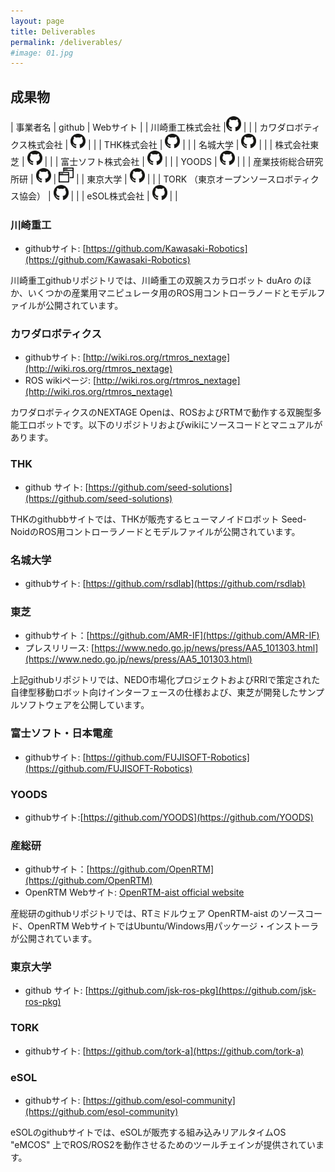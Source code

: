 ```yaml
---
layout: page
title: Deliverables
permalink: /deliverables/
#image: 01.jpg
---
```


## 成果物

| 事業者名 | github | Webサイト |
| 川崎重工株式会社 |[<img src="/images/github.png" width="24"/>](https://github.com/Kawasaki-Robotics) | |
| カワダロボティクス株式会社 | [<img src="/images/github.png" width="24"/>](http://wiki.ros.org/rtmros_nextage) | |
| THK株式会社 | [<img src="/images/github.png" width="24"/>](https://github.com/seed-solutions) | |
| 名城大学 | [<img src="/images/github.png" width="24"/>](https://github.com/rsdlab) | |
| 株式会社東芝 | [<img src="/images/github.png" width="24"/>](https://github.com/AMR-IF) | |
| 富士ソフト株式会社 | [<img src="/images/github.png" width="24"/>](https://github.com/FUJISOFT-Robotics) | |
| YOODS | [<img src="/images/github.png" width="24"/>](https://github.com/YOODS) | |
| 産業技術総合研究所研 | [<img src="/images/github.png" width="24"/>](https://github.com/OpenRTM<) | [<img src="/images/webpage.png" width="24"/>](https://openrtm.org) |
| 東京大学 | [<img src="/images/github.png" width="24"/>](https://github.com/jsk-ros-pkg) | |
| TORK （東京オープンソースロボティクス協会） | [<img src="/images/github.png" width="24"/>](https://github.com/tork-a) | |
| eSOL株式会社 | [<img src="/images/github.png" width="24"/>](https://github.com/esol-community) | |

### 川崎重工

- githubサイト: [https://github.com/Kawasaki-Robotics](https://github.com/Kawasaki-Robotics)

川崎重工githubリポジトリでは、川崎重工の双腕スカラロボット duAro のほか、いくつかの産業用マニピュレータ用のROS用コントローラノードとモデルファイルが公開されています。

### カワダロボティクス

- githubサイト: [http://wiki.ros.org/rtmros_nextage](http://wiki.ros.org/rtmros_nextage)
- ROS wikiページ: [http://wiki.ros.org/rtmros_nextage](http://wiki.ros.org/rtmros_nextage)

カワダロボティクスのNEXTAGE Openは、ROSおよびRTMで動作する双腕型多能工ロボットです。以下のリポジトリおよびwikiにソースコードとマニュアルがあります。

### THK

- github サイト: [https://github.com/seed-solutions](https://github.com/seed-solutions)

THKのgithubbサイトでは、THKが販売するヒューマノイドロボット Seed-NoidのROS用コントローラノードとモデルファイルが公開されています。

### 名城大学

- githubサイト: [https://github.com/rsdlab](https://github.com/rsdlab)

### 東芝

- githubサイト：[https://github.com/AMR-IF](https://github.com/AMR-IF)
- プレスリリース: [https://www.nedo.go.jp/news/press/AA5_101303.html](https://www.nedo.go.jp/news/press/AA5_101303.html)

上記githubリポジトリでは、NEDO市場化プロジェクトおよびRRIで策定された自律型移動ロボット向けインターフェースの仕様および、東芝が開発したサンプルソフトウェアを公開しています。

### 富士ソフト・日本電産

- githubサイト: [https://github.com/FUJISOFT-Robotics](https://github.com/FUJISOFT-Robotics)

### YOODS

- githubサイト:[https://github.com/YOODS](https://github.com/YOODS)

### 産総研

- githubサイト：[https://github.com/OpenRTM](https://github.com/OpenRTM)
- OpenRTM Webサイト: [OpenRTM-aist official website](https://openrtm.org)

産総研のgithubリポジトリでは、RTミドルウェア OpenRTM-aist のソースコード、OpenRTM WebサイトではUbuntu/Windows用パッケージ・インストーラが公開されています。

### 東京大学

- github サイト: [https://github.com/jsk-ros-pkg](https://github.com/jsk-ros-pkg)

### TORK

- githubサイト: [https://github.com/tork-a](https://github.com/tork-a)

### eSOL

- githubサイト: [https://github.com/esol-community](https://github.com/esol-community)

eSOLのgithubサイトでは、eSOLが販売する組み込みリアルタイムOS "eMCOS" 上でROS/ROS2を動作させるためのツールチェインが提供されています。


